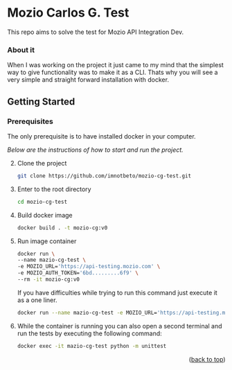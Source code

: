 # Mozio Carlos G. Test
This repo aims to solve the test for Mozio API Integration Dev.

### About it
When I was working on the project it just came to my mind that the simplest way to give functionality was to make it as a CLI. Thats why you will see a very simple and straight forward installation with docker.

<!-- GETTING STARTED -->
## Getting Started

### Prerequisites
The only prerequisite is to have installed docker in your computer. 

_Below are the instructions of how to start and run the project._

2. Clone the project
   ```sh
   git clone https://github.com/imnotbeto/mozio-cg-test.git
   ```
3. Enter to the root directory
   ```sh
   cd mozio-cg-test
   ```
4. Build docker image
   ```sh
   docker build . -t mozio-cg:v0
   ```

5. Run image container
   ```sh
   docker run \
   --name mazio-cg-test \
   -e MOZIO_URL='https://api-testing.mozio.com' \
   -e MOZIO_AUTH_TOKEN='6bd.........6f9' \
   --rm -it mozio-cg:v0
   ```
   If you have difficulties while trying to run this command just execute it as a one liner.
    ```sh
    docker run --name mazio-cg-test -e MOZIO_URL='https://api-testing.mozio.com' -e MOZIO_AUTH_TOKEN='6bd.........6f9' --rm -it mozio-cg:v0
   ```


6. While the container is running you can also open a second terminal and run the tests by executing the following command:
   ```sh
   docker exec -it mazio-cg-test python -m unittest
   ```


<p align="right">(<a href="#mozio-carlos-g-test">back to top</a>)</p>
